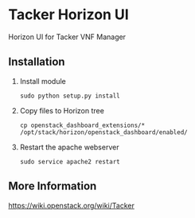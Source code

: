 # Tacker Horizon UI 

Horizon UI for Tacker VNF Manager

Installation
------------

1. Install module

    ```
    sudo python setup.py install
    ```

2. Copy files to Horizon tree

    ```
    cp openstack_dashboard_extensions/* /opt/stack/horizon/openstack_dashboard/enabled/
    ```

3. Restart the apache webserver

    ```
    sudo service apache2 restart
    ```

More Information
----------------

https://wiki.openstack.org/wiki/Tacker
